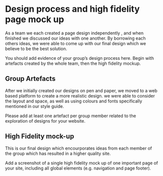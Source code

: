 # Design process and high fidelity page mock up

As a team we each created a page design independently , and when finished we discussed our ideas with one another. By borrowing each others ideas, we were able to come up with our final design which we believe to be the best solution. 

You should add evidence of your group’s design process here. Begin with artefacts created by the whole team, then the high fidelity mockup.

## Group Artefacts

After we initially created our designs on pen and paper, we moved to a web based platform to create a more realistic design. we were able to consider the layout and space, as well as using colours and fonts specifically mentioned in our style guide. 

Please add at least one artefact per group member related to the exploration of designs for your website.

## High Fidelity mock-up

This is our final design which encourporates ideas from each member of the group which has resulted in a higher quality site. 

Add a screenshot of a single high fidelity mock up of one important page of your site, including all global elements (e.g. navigation and page footer).
